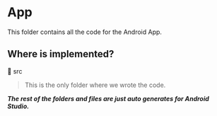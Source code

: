 # App

This folder contains all the code for the Android App.

## Where is implemented?
📁 src
> This is the only folder where we wrote the code.

***The rest of the folders and files are just auto generates for Android Studio.***
